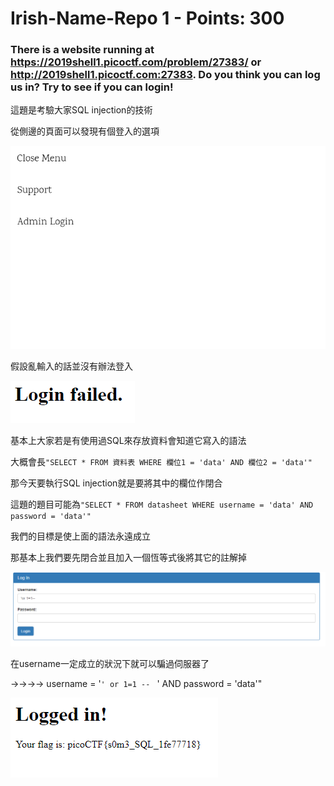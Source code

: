  
# Irish-Name-Repo 1 - Points: 300

### There is a website running at https://2019shell1.picoctf.com/problem/27383/ or http://2019shell1.picoctf.com:27383. Do you think you can log us in? Try to see if you can login!

這題是考驗大家SQL injection的技術

從側邊的頁面可以發現有個登入的選項

![image](https://github.com/bohsiang/CTF_practice/blob/master/picoCTF2019/picture/Irish-Name-Repo%201_1.PNG)

假設亂輸入的話並沒有辦法登入

![image](https://github.com/bohsiang/CTF_practice/blob/master/picoCTF2019/picture/Irish-Name-Repo%201_2.PNG)

基本上大家若是有使用過SQL來存放資料會知道它寫入的語法

大概會長```"SELECT * FROM 資料表 WHERE 欄位1 = 'data' AND 欄位2 = 'data'"```

那今天要執行SQL injection就是要將其中的欄位作閉合


這題的題目可能為```"SELECT * FROM datasheet WHERE username = 'data' AND password = 'data'"```

我們的目標是使上面的語法永遠成立

那基本上我們要先閉合並且加入一個恆等式後將其它的註解掉

![image](https://github.com/bohsiang/CTF_practice/blob/master/picoCTF2019/picture/Irish-Name-Repo%201_3.PNG)

在username一定成立的狀況下就可以騙過伺服器了


→→→→ username = '`' or 1=1 -- ` ' AND password = 'data'"


![image](https://github.com/bohsiang/CTF_practice/blob/master/picoCTF2019/picture/Irish-Name-Repo%201_4.PNG)
